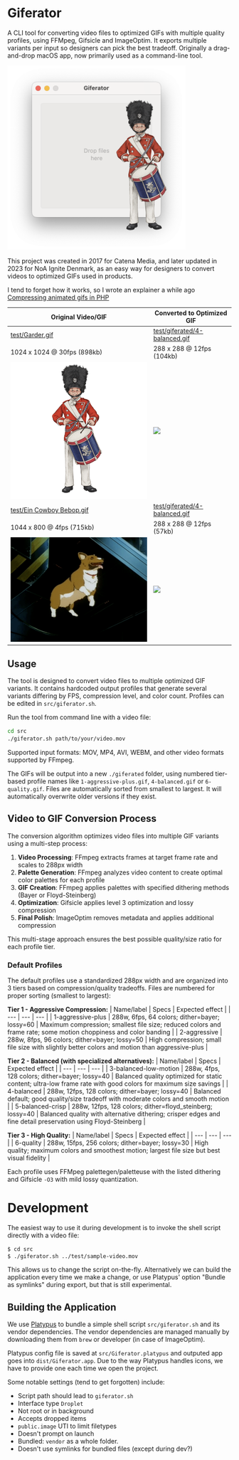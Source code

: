 # Giferator

A CLI tool for converting video files to optimized GIFs with multiple quality profiles, using FFMpeg, Gifsicle and ImageOptim. It exports multiple variants per input so designers can pick the best tradeoff. Originally a drag-and-drop macOS app, now primarily used as a command-line tool.

<img src="test/giferator-readme-intro.png?raw=true" width="400" alt="Giferator App Screenshot"/>

This project was created in 2017 for Catena Media, and later updated in 2023 for NoA Ignite Denmark, as an easy way for designers to convert videos to optimized GIFs used in products.

I tend to forget how it works, so I wrote an explainer a while ago [Compressing animated gifs in PHP](https://medium.com/homullus/compressing-animated-gifs-with-php-e26e655ec3e0)

| Original Video/GIF                                                | Converted to Optimized GIF                                                           |
| ----------------------------------------------------------------- | ------------------------------------------------------------------------------------- |
| [test/Garder.gif](test/Garder.gif?raw=true)                       | [test/giferated/4-balanced.gif](test/giferated/4-balanced.gif?raw=true)             |
| 1024 x 1024 @ 30fps (898kb)                                       | 288 x 288 @ 12fps (104kb)                                                            |
| <img src="test/Garder.gif?raw=true" width="400"/>                 | <img src="test/giferated/4-balanced.gif?raw=true" width="150"/>                      |
| [test/Ein Cowboy Bebop.gif](<test/Ein Cowboy Bebop.gif?raw=true>) | [test/giferated/4-balanced.gif](<test/giferated/4-balanced.gif?raw=true>)           |
| 1044 x 800 @ 4fps (715kb)                                         | 288 x 288 @ 12fps (57kb)                                                             |
| <img src="test/Ein Cowboy Bebop.gif?raw=true" width="400"/>       | <img src="test/giferated/4-balanced.gif?raw=true" width="150"/>                      |

## Usage

The tool is designed to convert video files to multiple optimized GIF variants. It contains hardcoded output profiles that generate several variants differing by FPS, compression level, and color count. Profiles can be edited in `src/giferator.sh`.

Run the tool from command line with a video file:

```bash
cd src
./giferator.sh path/to/your/video.mov
```

Supported input formats: MOV, MP4, AVI, WEBM, and other video formats supported by FFmpeg.

The GIFs will be output into a new `./giferated` folder, using numbered tier-based profile names like `1-aggressive-plus.gif`, `4-balanced.gif` or `6-quality.gif`. Files are automatically sorted from smallest to largest. It will automatically overwrite older versions if they exist.

## Video to GIF Conversion Process

The conversion algorithm optimizes video files into multiple GIF variants using a multi-step process:

1. **Video Processing**: FFmpeg extracts frames at target frame rate and scales to 288px width
2. **Palette Generation**: FFmpeg analyzes video content to create optimal color palettes for each profile
3. **GIF Creation**: FFmpeg applies palettes with specified dithering methods (Bayer or Floyd-Steinberg)
4. **Optimization**: Gifsicle applies level 3 optimization and lossy compression
5. **Final Polish**: ImageOptim removes metadata and applies additional compression

This multi-stage approach ensures the best possible quality/size ratio for each profile tier.

### Default Profiles

The default profiles use a standardized 288px width and are organized into 3 tiers based on compression/quality tradeoffs. Files are numbered for proper sorting (smallest to largest):

**Tier 1 - Aggressive Compression:**
| Name/label | Specs | Expected effect |
| --- | --- | --- |
| 1-aggressive-plus | 288w, 6fps, 64 colors; dither=bayer; lossy=60 | Maximum compression; smallest file size; reduced colors and frame rate; some motion choppiness and color banding |
| 2-aggressive | 288w, 8fps, 96 colors; dither=bayer; lossy=50 | High compression; small file size with slightly better colors and motion than aggressive-plus |

**Tier 2 - Balanced (with specialized alternatives):**
| Name/label | Specs | Expected effect |
| --- | --- | --- |
| 3-balanced-low-motion | 288w, 4fps, 128 colors; dither=bayer; lossy=40 | Balanced quality optimized for static content; ultra-low frame rate with good colors for maximum size savings |
| 4-balanced | 288w, 12fps, 128 colors; dither=bayer; lossy=40 | Balanced default; good quality/size tradeoff with moderate colors and smooth motion |
| 5-balanced-crisp | 288w, 12fps, 128 colors; dither=floyd_steinberg; lossy=40 | Balanced quality with alternative dithering; crisper edges and fine detail preservation using Floyd-Steinberg |

**Tier 3 - High Quality:**
| Name/label | Specs | Expected effect |
| --- | --- | --- |
| 6-quality | 288w, 15fps, 256 colors; dither=bayer; lossy=30 | High quality; maximum colors and smoothest motion; largest file size but best visual fidelity |

Each profile uses FFMpeg palettegen/paletteuse with the listed dithering and Gifsicle `-O3` with mild lossy quantization.

# Development

The easiest way to use it during development is to invoke the shell script directly with a video file:

```shell
$ cd src
$ ./giferator.sh ../test/sample-video.mov
```

This allows us to change the script on-the-fly. Alternatively we can build the application every time we make a change, or use Platypus' option "Bundle as symlinks" during export, but that is still experimental.

## Building the Application

We use [Platypus](https://sveinbjorn.org/platypus) to bundle a simple shell script `src/giferator.sh` and its vendor dependencies. The vendor dependencies are managed manually by downloading them from `brew` or developer (in case of ImageOptim).

Platypus config file is saved at `src/Giferator.platypus` and outputed app goes into `dist/Giferator.app`. Due to the way Platypus handles icons, we have to provide one each time we open the project.

Some notable settings (tend to get forgotten) include:

- Script path should lead to `giferator.sh`
- Interface type `Droplet`
- Not root or in background
- Accepts dropped items
- `public.image` UTI to limit filetypes
- Doesn't prompt on launch
- Bundled: `vendor` as a whole folder.
- Doesn't use symlinks for bundled files (except during dev?)
